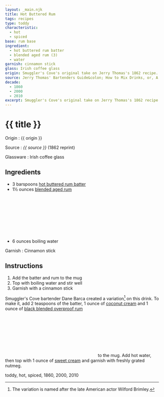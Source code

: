 ```yaml
---
layout: _main.njk
title: Hot Buttered Rum
tags: recipes
type: toddy
characteristic:
  - hot
  - spiced
base: rum base
ingredient:
  - hot buttered rum batter
  - blended aged rum (3)
  - water
garnish: cinnamon stick
glass: Irish coffee glass
origin: Smuggler's Cove's original take on Jerry Thomas's 1862 recipe.
source: Jerry Thomas' Bartenders Guide&colon; How to Mix Drinks, or, A Bon Vivant's Companion
decade:
  - 1860
  - 2000
  - 2010
excerpt: Smuggler's Cove's original take on Jerry Thomas's 1862 recipe.
---
```

<!-- markdownlint-disable MD025 -->
# {{ title }}
<!-- markdownlint-enable MD025 -->

Origin
  : {{ origin }}

Source
  : <cite><span data-pagefind-filter="Source">{{ source }}</span></cite> (1862 reprint)

Glassware
  : <span data-pagefind-filter="Glassware">Irish coffee glass</span>

## Ingredients

* 3 barspoons [hot buttered rum batter](/mixes/hot-buttered-rum-batter/)
* 1&frac12; ounces [blended aged rum](/rums/05-rum-blended-aged/)<icon-l space="1em" label="(3)" class="bigger"><span class="with-icon"><svg class="icon"><use href="/assets/images/icons/circle-3.svg#circle-3"></use></svg></span></icon-l>
* 6 ounces boiling water

Garnish
  : <span data-pagefind-filter="Garnish">Cinnamon stick</span>

## Instructions

1. Add the batter and rum to the mug
2. Top with boiling water and stir well
3. Garnish with a cinnamon stick

<tiki-callout type="tip">

  Smuggler's Cove bartender Dane Barca created a variation[^1] on this drink. To make it, add 2 teaspoons of the batter, 1 ounce of [coconut cream](/mixes/coconut-cream) and 1 ounce of [black blended overproof rum](/rums/12-rum-black-blended-overproof/)<icon-l space="1em" class="bigger" label="(6)"><span class="with-icon"><svg class="icon"><use href="/assets/images/icons/circle-6.svg#circle-6"></use></svg></span></icon-l><span class="after-icon"></span> to the mug. Add hot water, then top with 1 ounce of [sweet cream](/mixes/sweet-cream) and garnish with freshly grated nutmeg.

  [^1]: The variation is named after the late American actor Wilford Brimley.

</tiki-callout>

<div
  data-pagefind-filter="
  "
>
</div>

<div
  data-cat[0]="Drink"
  data-type[0]="Toddy"
  data-char[0]="Hot"
  data-char[1]="Spiced"
  data-base[0]="Rum/Cane spirits"
  data-ingredient[0]="Hot buttered rum batter"
  data-ingredient[1]="Blended aged rum [3]"
  data-ingredient[2]="Water, boiling"
  data-origin[0]="Jerry Thomas"
  data-origin[1]="Dane Barca"
  data-origin[2]="Smuggler’s Cove"
  data-glass[0]="Coffee mug"
  data-garnish[0]="Nutmeg, grated"
  data-decade[0]="1860"
  data-decade[1]="2000"
  data-decade[2]="2010"
  data-pagefind-filter="
    Category[data-cat[0]],
    Type[data-type[0]],
    Characteristic[data-char[0]],
    Characteristic[data-char[1]],
    Base[data-base[0]],
    Ingredient[data-ingredient[0]],
    Ingredient[data-ingredient[1]],
    Ingredient[data-ingredient[2]],
    Origin[data-origin[0]],
    Origin[data-origin[1]],
    Origin[data-origin[2]],
    Glassware[data-glass[0]],
    Garnish[data-garnish[0]],
    Decade[data-decade[0]],
    Decade[data-decade[1]],
    Decade[data-decade[2]]
  "
>
</div>

<div class="keywords" aria-hidden>toddy, hot, spiced, 1860, 2000, 2010</div>

